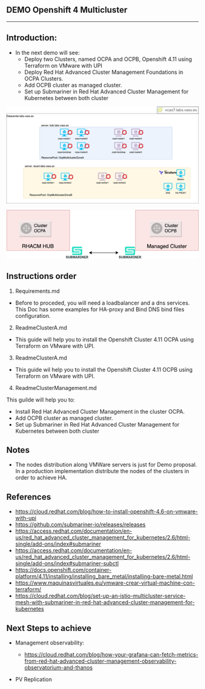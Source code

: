 DEMO Openshift 4 Multicluster
-------------------------
-------------------------

## Introduction:

* In the next demo will see: 
  * Deploy two Clusters, named OCPA and OCPB, Openshift 4.11 using Terraform on VMware with UPI
  * Deploy Red Hat Advanced Cluster Management Foundations in OCPA Clusters.
  * Add OCPB cluster as managed cluster.
  * Set up Submariner in Red Hat Advanced Cluster Management for Kubernetes between both cluster


![alt text](https://github.com/vass-engineering/Demo-Openshif-multicluster/blob/main/DocsImages/Architecture.png)

![alt text](https://github.com/vass-engineering/Demo-Openshif-multicluster/blob/main/DocsImages/Architecture2.png)

## Instructions order 

1. Requirements.md

* Before to proceded, you will need a loadbalancer and a dns services. This Doc has some examples for HA-proxy and Bind DNS bind files configuration.

2. ReadmeClusterA.md

* This guide will help you to install the Openshift  Cluster 4.11 OCPA using Terraform on VMware with UPI.

3. ReadmeClusterA.md

* This guide wil help you to install the Openshift Cluster 4.11 OCPB using Terraform on VMware with UPI.

4. ReadmeClusterManagement.md

This guilde will help you to: 
   * Install Red Hat Advanced Cluster Management in the cluster OCPA.  
   *  Add OCPB cluster as managed cluster.
   *  Set up Submariner in Red Hat Advanced Cluster Management for Kubernetes between both cluster


## Notes

* The nodes distribution along VMWare servers is just for Demo proposal. In a production implementation  distribute the nodes of the clusters in order to achieve HA.

## References

* https://cloud.redhat.com/blog/how-to-install-openshift-4.6-on-vmware-with-upi
* https://github.com/submariner-io/releases/releases
* https://access.redhat.com/documentation/en-us/red_hat_advanced_cluster_management_for_kubernetes/2.6/html-single/add-ons/index#submariner
* https://access.redhat.com/documentation/en-us/red_hat_advanced_cluster_management_for_kubernetes/2.6/html-single/add-ons/index#submariner-subctl
* https://docs.openshift.com/container-platform/4.11/installing/installing_bare_metal/installing-bare-metal.html
* https://www.maquinasvirtuales.eu/vmware-crear-virtual-machine-con-terraform/
* https://cloud.redhat.com/blog/set-up-an-istio-multicluster-service-mesh-with-submariner-in-red-hat-advanced-cluster-management-for-kubernetes

## Next Steps to achieve

* Management observability:
  
  * https://cloud.redhat.com/blog/how-your-grafana-can-fetch-metrics-from-red-hat-advanced-cluster-management-observability-observatorium-and-thanos

* PV Replication